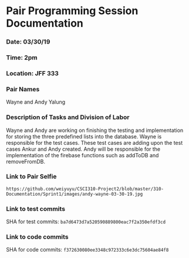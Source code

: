 # Pair Programming Session Documentation

### Date: 03/30/19
### Time: 2pm
### Location: JFF 333

### Pair Names
Wayne and Andy Yalung

### Description of Tasks and Division of Labor
Wayne and Andy are working on finishing the testing and implementation for storing the three predefined lists into the database. Wayne is responsible for the test cases. These test cases are adding upon the test cases Ankur and Andy created. Andy will be responsible for the implementation of the firebase functions such as addToDB and removeFromDB.

### Link to Pair Selfie

`https://github.com/weiyuyu/CSCI310-Project2/blob/master/310-Documentation/Sprint1/images/andy-wayne-03-30-19.jpg`

### Link to test commits
SHA for test commits: `ba7d6473d7a520590889800eac7f2a350efdf3cd`

### Link to code commits
SHA for code commits: `f372630080ee3348c972333c6e3dc75604ae84f8`
